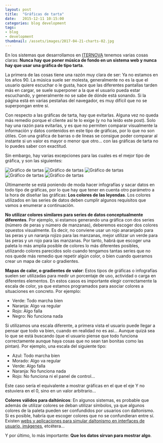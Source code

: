 ```yaml
---
layout: post
title:  "Gráficas de tarta"
date:   2015-12-11 10:15:00
categories: blog development
tags:
- blog
- development
thumbnail: /assets/images/2017-04-21-charts-02.jpg
---
```



En los sistemas que desarrollamos en [ITERNOVA](https://www.iternova.net) tenemos varias cosas claras: **Nunca hay que poner música de fondo en un sistema web y nunca hay que usar una gráfica de tipo tarta**.

La primera de las cosas tiene una razón muy clara de ser: Ya no estamos en los años 90. La música suele ser molesta, generalmente no es la que el usuario quiere escuchar o le gusta, hace que las diferentes pantallas tarden más en cargar, se suele superponer a la que el usuario pueda estar escuchando, y generalmente no se sabe de dónde está sonando. Si la página está en varias pestañas del navegador, es muy difícil que no se superpongan entre sí.

Con respecto a las gráficas de tarta, hay que evitarlas. Alguna vez no queda más remedio porque el cliente así te lo exige (y no ha leído este post). Solo hay una razón para evitarlas, y es que no permiten comparar visualmente la información y datos contenidos en este tipo de gráficas, por lo que no son útiles. Con una gráfica de barras o de líneas se consigue poder comparar al instante si un valor es mayor o menor que otro... con las gráficas de tarta no lo puedes saber con exactitud.

Sin embargo, hay varias excepciones para las cuales es el mejor tipo de gráfica, y son las siguientes:

![Gráfico de tartas]({{site.url}}/assets/images/2017-04-21-charts-01.jpg)
![Gráfico de tartas]({{site.url}}/assets/images/2017-04-21-charts-02.jpg)
![Gráfico de tartas]({{site.url}}/assets/images/2017-04-21-charts-03.png)
![Gráfico de tartas]({{site.url}}/assets/images/2017-04-21-charts-04.jpg)
![Gráfico de tartas]({{site.url}}/assets/images/2017-04-21-charts-05.png)


Últimamente se está poniendo de moda hacer infografías y sacar datos en todo tipo de gráficas, por lo que hay que tener en cuenta otro parámetro a la hora de diseñar las gráficas: **Los colores de las leyendas**. Los colores utilizados en las series de datos deben cumplir algunos requisitos que vamos a enumerar a continuación.

**No utilizar colores similares para series de datos conceptualmente diferentes**. Por ejemplo, si estamos generando una gráfica con dos series (número de peras y número de manzanas), deberemos escoger dos colores opuestos visualmente. Es decir, no conviene usar un rojo anaranjado para las peras y un naranja rojizo para las manzanas, mejor utilizar un verde para las peras y un rojo para las manzanas. Por tanto, habrá que escoger una paleta lo más amplia posible de colores lo más diferentes posibles, utilizando colores parecidos solo cuando tengamos tantas series que no nos quede más remedio que repetir algún color, o bien cuando queramos crear un mapa de calor o gradientes.

**Mapas de calor, o gradientes de valor**: Estos tipos de gráficas o infografías suelen ser utilizadas para medir un porcentaje de uso, actividad o carga en diferentes elementos. En estos casos es importante elegir correctamente la escala de color, ya que estamos programados para asociar colores a situaciones en concreto. Por ejemplo:

* Verde: Todo marcha bien
* Naranja: Algo va regular
* Rojo: Algo falla
* Negro: No funciona nada

Si utilizamos una escala diferente, a primera vista el usuario puede llegar a pensar que todo va bien, cuando en realidad no es así... Aunque quizá sea lo que se está buscando (que el usuario piense que todo funciona correctamente aunque haya cosas que no sean tan bonitas como las pintan). Por ejemplo, una escala del siguiente tipo:

* Azul: Todo marcha bien
* Morado: Algo va regular
* Verde: Algo falla
* Naranja: No funciona nada
* Rojo: No funciona ni el panel de control...

Este caso sería el equivalente a mostrar gráficas en el que el eje Y no estuviera en el 0, sino en un valor arbitrario...

**Colores válidos para daltónicos**: En algunos sistemas, es probable que además de utilizar colores se deban utilizar símbolos, ya que algunos colores de la paleta pueden ser confundidos por usuarios con daltonismo. Si es posible, habría que escoger colores que no se confundieran entre sí. Existen [webs y aplicaciones para simular daltonismo en interfaces de usuario, imágenes](http://www.color-blindness.com/coblis-color-blindness-simulator), etcétera...

Y por último, lo más importante: **Que los datos sirvan para mostrar algo**.